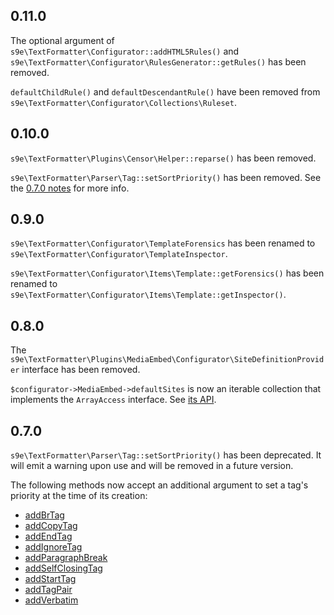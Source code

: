 ## 0.11.0

The optional argument of `s9e\TextFormatter\Configurator::addHTML5Rules()` and `s9e\TextFormatter\Configurator\RulesGenerator::getRules()` has been removed.

`defaultChildRule()` and `defaultDescendantRule()` have been removed from `s9e\TextFormatter\Configurator\Collections\Ruleset`.


## 0.10.0

`s9e\TextFormatter\Plugins\Censor\Helper::reparse()` has been removed.

`s9e\TextFormatter\Parser\Tag::setSortPriority()` has been removed. See the [0.7.0 notes](#070) for more info.


## 0.9.0

`s9e\TextFormatter\Configurator\TemplateForensics` has been renamed to `s9e\TextFormatter\Configurator\TemplateInspector`.

`s9e\TextFormatter\Configurator\Items\Template::getForensics()` has been renamed to `s9e\TextFormatter\Configurator\Items\Template::getInspector()`.


## 0.8.0

The `s9e\TextFormatter\Plugins\MediaEmbed\Configurator\SiteDefinitionProvider` interface has been removed.

`$configurator->MediaEmbed->defaultSites` is now an iterable collection that implements the `ArrayAccess` interface. See [its API](http://s9e.github.io/TextFormatter/api/s9e/TextFormatter/Plugins/MediaEmbed/Configurator/Collections/SiteDefinitionCollection.html).


## 0.7.0

`s9e\TextFormatter\Parser\Tag::setSortPriority()` has been deprecated. It will emit a warning upon use and will be removed in a future version.

The following methods now accept an additional argument to set a tag's priority at the time of its creation:

 * [addBrTag](https://s9e.github.io/TextFormatter/api/s9e/TextFormatter/Parser.html#method_addBrTag)
 * [addCopyTag](https://s9e.github.io/TextFormatter/api/s9e/TextFormatter/Parser.html#method_addCopyTag)
 * [addEndTag](https://s9e.github.io/TextFormatter/api/s9e/TextFormatter/Parser.html#method_addEndTag)
 * [addIgnoreTag](https://s9e.github.io/TextFormatter/api/s9e/TextFormatter/Parser.html#method_addIgnoreTag)
 * [addParagraphBreak](https://s9e.github.io/TextFormatter/api/s9e/TextFormatter/Parser.html#method_addParagraphBreak)
 * [addSelfClosingTag](https://s9e.github.io/TextFormatter/api/s9e/TextFormatter/Parser.html#method_addSelfClosingTag)
 * [addStartTag](https://s9e.github.io/TextFormatter/api/s9e/TextFormatter/Parser.html#method_addStartTag)
 * [addTagPair](https://s9e.github.io/TextFormatter/api/s9e/TextFormatter/Parser.html#method_addTagPair)
 * [addVerbatim](https://s9e.github.io/TextFormatter/api/s9e/TextFormatter/Parser.html#method_addVerbatim)